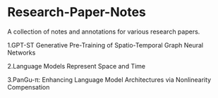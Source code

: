 # Research-Paper-Notes
A collection of notes and annotations for various research papers.

1.GPT-ST Generative Pre-Training of Spatio-Temporal Graph Neural Networks

2.Language Models Represent Space and Time

3.PanGu-π: Enhancing Language Model Architectures via Nonlinearity Compensation